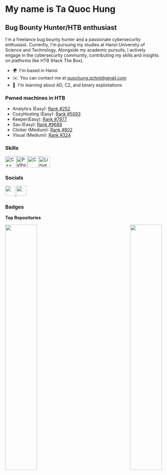 My name is Ta Quoc Hung
=============================

Bug Bounty Hunter/HTB enthusiast
--------------------------------

I'm a freelance bug bounty hunter and a passionate cybersecurity enthusiast. Currently, I'm pursuing my studies at Hanoi University of Science and Technology. Alongside my academic pursuits, I actively engage in the cybersecurity community, contributing my skills and insights on platforms like HTB (Hack The Box).

* 🌍  I'm based in Hanoi
* ✉️  You can contact me at [quochung.qchnt@gmail.com](mailto:quochung.qchnt@gmail.com)
* 🧠  I'm learning about AD, C2, and binary exploitations

### Pwned machines in HTB
* Analytics (Easy): [Rank #252](https://www.hackthebox.com/achievement/machine/1659255/569)
* CozyHosting (Easy): [Rank #5093](https://www.hackthebox.com/achievement/machine/1659255/559)
* Keeper(Easy): [Rank #7977](https://www.hackthebox.com/achievement/machine/1659255/556)
* Sau (Easy): [Rank #9688](https://www.hackthebox.com/achievement/machine/1659255/551)
* Clicker (Medium): [Rank #802](https://www.hackthebox.com/achievement/machine/1659255/564)
* Visual (Medium): [Rank #324](https://www.hackthebox.com/achievement/machine/1659255/568)

### Skills


<p align="left">
<a href="https://docs.microsoft.com/en-us/cpp/?view=msvc-170" target="_blank" rel="noreferrer"><img src="https://raw.githubusercontent.com/danielcranney/readme-generator/main/public/icons/skills/cplusplus-colored.svg" width="36" height="36" alt="C++" /></a><a href="https://www.python.org/" target="_blank" rel="noreferrer"><img src="https://raw.githubusercontent.com/danielcranney/readme-generator/main/public/icons/skills/python-colored.svg" width="36" height="36" alt="Python" /></a><a href="https://docs.microsoft.com/en-us/cpp/?view=msvc-170" target="_blank" rel="noreferrer"><img src="https://raw.githubusercontent.com/danielcranney/readme-generator/main/public/icons/skills/c-colored.svg" width="36" height="36" alt="C" /></a><a href="https://www.linux.org" target="_blank" rel="noreferrer"><img src="https://raw.githubusercontent.com/danielcranney/readme-generator/main/public/icons/skills/linux-colored.svg" width="36" height="36" alt="Linux" /></a>
</p>


### Socials

<p align="left"> <a href="https://www.github.com/get-wright" target="_blank" rel="noreferrer"> <picture> <source media="(prefers-color-scheme: dark)" srcset="https://raw.githubusercontent.com/danielcranney/readme-generator/main/public/icons/socials/github-dark.svg" /> <source media="(prefers-color-scheme: light)" srcset="https://raw.githubusercontent.com/danielcranney/readme-generator/main/public/icons/socials/github.svg" /> <img src="https://raw.githubusercontent.com/danielcranney/readme-generator/main/public/icons/socials/github.svg" width="32" height="32" /> </picture> </a> <a href="https://www.linkedin.com/in/hùng-tạ-quốc-488178194/" target="_blank" rel="noreferrer"> <picture> <source media="(prefers-color-scheme: dark)" srcset="https://raw.githubusercontent.com/danielcranney/readme-generator/main/public/icons/socials/linkedin-dark.svg" /> <source media="(prefers-color-scheme: light)" srcset="https://raw.githubusercontent.com/danielcranney/readme-generator/main/public/icons/socials/linkedin.svg" /> <img src="https://raw.githubusercontent.com/danielcranney/readme-generator/main/public/icons/socials/linkedin.svg" width="32" height="32" /> </picture> </a></p>

### Badges

<b>Top Repositories</b>

<div width="100%" align="center"><a href="https://github.com/get-wright/PyHack" align="left"><img align="left" width="45%" src="https://github-readme-stats.vercel.app/api/pin/?username=get-wright&repo=PyHack&title_color=84cc16&text_color=ffffff&icon_color=0891b2&bg_color=1c1917&hide_border=true&locale=en" /></a><a href="https://github.com/get-wright/Pymanager" align="right"><img align="right" width="45%" src="https://github-readme-stats.vercel.app/api/pin/?username=get-wright&repo=Pymanager&title_color=84cc16&text_color=ffffff&icon_color=0891b2&bg_color=1c1917&hide_border=true&locale=en" /></a></div><br /><br /><br /><br /><br /><br /><br />
